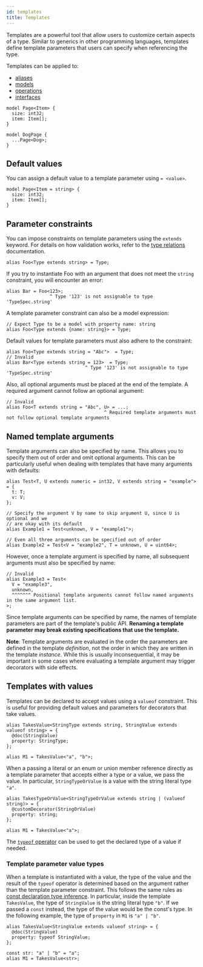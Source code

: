 ```yaml
---
id: templates
title: Templates
---
```


Templates are a powerful tool that allow users to customize certain aspects of a type. Similar to generics in other programming languages, templates define template parameters that users can specify when referencing the type.

Templates can be applied to:

- [aliases](./alias.md)
- [models](./models.md)
- [operations](./operations.md)
- [interfaces](./interfaces.md)

```typespec
model Page<Item> {
  size: int32;
  item: Item[];
}

model DogPage {
  ...Page<Dog>;
}
```

## Default values

You can assign a default value to a template parameter using `= <value>`.

```typespec
model Page<Item = string> {
  size: int32;
  item: Item[];
}
```

## Parameter constraints

You can impose constraints on template parameters using the `extends` keyword. For details on how validation works, refer to the [type relations](./type-relations.md) documentation.

```typespec
alias Foo<Type extends string> = Type;
```

If you try to instantiate Foo with an argument that does not meet the `string` constraint, you will encounter an error:

```typespec
alias Bar = Foo<123>;
                ^ Type '123' is not assignable to type 'TypeSpec.string'
```

A template parameter constraint can also be a model expression:

```typespec
// Expect Type to be a model with property name: string
alias Foo<Type extends {name: string}> = Type;
```

Default values for template parameters must also adhere to the constraint:

```typespec
alias Foo<Type extends string = "Abc">  = Type;
// Invalid
alias Bar<Type extends string = 123>  = Type;
                             ^ Type '123' is not assignable to type 'TypeSpec.string'
```

Also, all optional arguments must be placed at the end of the template. A required argument cannot follow an optional argument:

```typespec
// Invalid
alias Foo<T extends string = "Abc", U> = ...;
                                    ^ Required template arguments must not follow optional template arguments
```

## Named template arguments

Template arguments can also be specified by name. This allows you to specify them out of order and omit optional arguments. This can be particularly useful when dealing with templates that have many arguments with defaults:

```typespec
alias Test<T, U extends numeric = int32, V extends string = "example"> = {
  t: T;
  v: V;
};

// Specify the argument V by name to skip argument U, since U is optional and we
// are okay with its default
alias Example1 = Test<unknown, V = "example1">;

// Even all three arguments can be specified out of order
alias Example2 = Test<V = "example2", T = unknown, U = uint64>;
```

However, once a template argument is specified by name, all subsequent arguments must also be specified by name:

```typespec
// Invalid
alias Example3 = Test<
  V = "example3",
  unknown,
  ^^^^^^^ Positional template arguments cannot follow named arguments in the same argument list.
>;
```

Since template arguments can be specified by name, the names of template parameters are part of the template's public API. **Renaming a template parameter may break existing specifications that use the template.**

**Note**: Template arguments are evaluated in the order the parameters are defined in the template _definition_, not the order in which they are written in the template _instance_. While this is usually inconsequential, it may be important in some cases where evaluating a template argument may trigger decorators with side effects.

## Templates with values

Templates can be declared to accept values using a `valueof` constraint. This is useful for providing default values and parameters for decorators that take values.

```typespec
alias TakesValue<StringType extends string, StringValue extends valueof string> = {
  @doc(StringValue)
  property: StringType;
};

alias M1 = TakesValue<"a", "b">;
```

When a passing a literal or an enum or union member reference directly as a template parameter that accepts either a type or a value, we pass the value. In particular, `StringTypeOrValue` is a value with the string literal type `"a"`.

```typespec
alias TakesTypeOrValue<StringTypeOrValue extends string | (valueof string)> = {
  @customDecorator(StringOrValue)
  property: string;
};

alias M1 = TakesValue<"a">;
```

The [`typeof` operator](./values.md#the-typeof-operator) can be used to get the declared type of a value if needed.

### Template parameter value types

When a template is instantiated with a value, the type of the value and the result of the `typeof` operator is determined based on the argument rather than the template parameter constraint. This follows the same rules as [const declaration type inference](./values.md#const-declarations). In particular, inside the template `TakesValue`, the type of `StringValue` is the string literal type `"b"`. If we passed a `const` instead, the type of the value would be the const's type. In the following example, the type of `property` in `M1` is `"a" | "b"`.

```typespec
alias TakesValue<StringValue extends valueof string> = {
  @doc(StringValue)
  property: typeof StringValue;
};

const str: "a" | "b" = "a";
alias M1 = TakesValue<str>;
```
